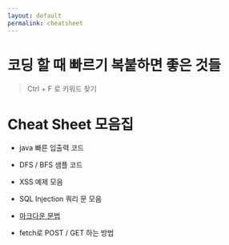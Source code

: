 ```yaml
---
layout: default
permalink: cheatsheet
---
```


# 코딩 할 때 빠르기 복붙하면 좋은 것들

> Ctrl + F 로 키워드 찾기

# Cheat Sheet 모음집

- java 빠른 입출력 코드

- DFS / BFS 샘플 코드

- XSS 예제 모음

- SQL Injection 쿼리 문 모음

- [마크다운 문법](http://gjchoi.github.io/env/Kramdown(%EB%A7%88%ED%81%AC%EB%8B%A4%EC%9A%B4)-%EC%82%AC%EC%9A%A9%EB%B2%95/)

- fetch로 POST / GET 하는 방법
